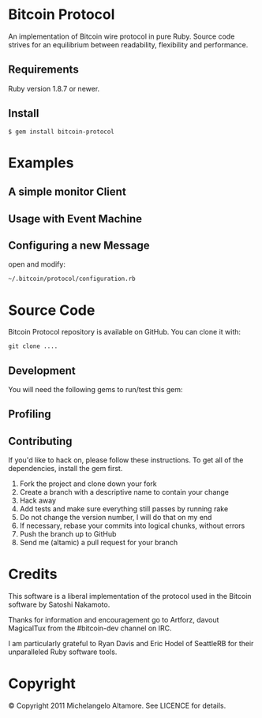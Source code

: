 Bitcoin Protocol
================

An implementation of Bitcoin wire protocol in pure Ruby.
Source code strives for an equilibrium between readability,
flexibility and performance.


Requirements
------------

Ruby version 1.8.7 or newer.


Install
-------

    $ gem install bitcoin-protocol



Examples
========



A simple monitor Client
------------------------




Usage with Event Machine
------------------------




Configuring a new Message
-------------------------

open and modify:

    ~/.bitcoin/protocol/configuration.rb



Source Code
===========

Bitcoin Protocol repository is available on GitHub.
You can clone it with:

    git clone ....


Development
-----------

You will need the following gems to run/test this gem:



Profiling
---------




Contributing
------------

If you'd like to hack on, please follow these instructions.
To get all of the dependencies, install the gem first.

1. Fork the project and clone down your fork
2. Create a branch with a descriptive name to contain your change
4. Hack away
5. Add tests and make sure everything still passes by running rake
6. Do not change the version number, I will do that on my end
7. If necessary, rebase your commits into logical chunks, without errors
8. Push the branch up to GitHub
9. Send me (altamic) a pull request for your branch


Credits
=======

This software is a liberal implementation of the protocol used
in the Bitcoin software by Satoshi Nakamoto.

Thanks for information and encouragement go to Artforz, davout
MagicalTux from the #bitcoin-dev channel on IRC.

I am particularly grateful to Ryan Davis and Eric Hodel of SeattleRB
for their unparalleled Ruby software tools.


Copyright
=========

© Copyright 2011 Michelangelo Altamore. See LICENCE for details.

